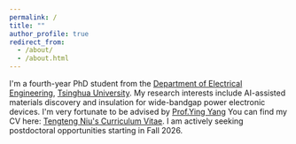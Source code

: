 ```yaml
---
permalink: /
title: ""
author_profile: true
redirect_from: 
  - /about/
  - /about.html
---
```


I'm a fourth-year PhD student from the [Department of Electrical Engineering](https://www.eea.tsinghua.edu.cn/en/), [Tsinghua University](https://www.tsinghua.edu.cn/en/). My research interests include AI-assisted materials discovery and insulation for wide-bandgap power electronic devices.
I'm very fortunate to be advised by [Prof.Ying Yang](https://www.eea.tsinghua.edu.cn/en/faculties/yyang.htm)
You can find my CV here: [Tengteng Niu's Curriculum Vitae](https://tntmohan.github.io/assets/CV.pdf).
I am actively seeking postdoctoral opportunities starting in Fall 2026.